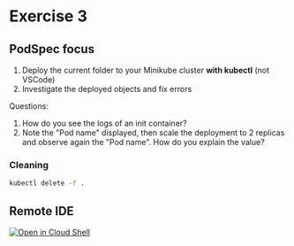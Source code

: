 # Exercise 3

## PodSpec focus

1. Deploy the current folder to your Minikube cluster **with kubectl** (not VSCode)
2. Investigate the deployed objects and fix errors

Questions:
1. How do you see the logs of an init container?
2. Note the "Pod name" displayed, then scale the deployment to 2 replicas and observe again the "Pod name". How do you explain the value?


### Cleaning

```sh
kubectl delete -f .
```

## Remote IDE

[![Open in Cloud Shell](https://gstatic.com/cloudssh/images/open-btn.svg)](https://shell.cloud.google.com/cloudshell/open?cloudshell_git_repo=https://github.com/wescale/k8s-dev-training.git&cloudshell_tutorial=tutorial.md&show=ide%2Cterminal&cloudshell_git_branch=main&cloudshell_workspace=day-1/ex-3/)
